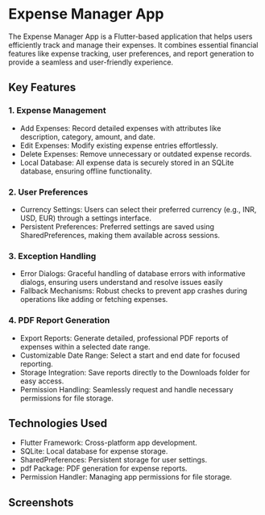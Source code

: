 # Expense Manager App 
The Expense Manager App is a Flutter-based application that helps users efficiently track and manage their expenses. It combines essential financial features like expense tracking, user preferences, and report generation to provide a seamless and user-friendly experience.

## Key Features
### 1. Expense Management
   + Add Expenses: Record detailed expenses with attributes like description, category, amount, and date.
   + Edit Expenses: Modify existing expense entries effortlessly.
   + Delete Expenses: Remove unnecessary or outdated expense records.
   + Local Database: All expense data is securely stored in an SQLite database, ensuring offline functionality.

### 2. User Preferences
  + Currency Settings: Users can select their preferred currency (e.g., INR, USD, EUR) through a settings interface.
  + Persistent Preferences: Preferred settings are saved using SharedPreferences, making them available across sessions.

### 3. Exception Handling
  + Error Dialogs: Graceful handling of database errors with informative dialogs, ensuring users understand and resolve issues easily
  + Fallback Mechanisms: Robust checks to prevent app crashes during operations like adding or fetching expenses.

### 4. PDF Report Generation
  + Export Reports: Generate detailed, professional PDF reports of expenses within a selected date range.
  + Customizable Date Range: Select a start and end date for focused reporting.
  + Storage Integration: Save reports directly to the Downloads folder for easy access.
  + Permission Handling: Seamlessly request and handle necessary permissions for file storage.

## Technologies Used
 + Flutter Framework: Cross-platform app development.
 + SQLite: Local database for expense storage.
 + SharedPreferences: Persistent storage for user settings.
 + pdf Package: PDF generation for expense reports.
 + Permission Handler: Managing app permissions for file storage.

## Screenshots 
    
